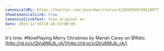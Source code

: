 ```yaml
---
canonicalURL: https://twitter.com/jmjordan/status/412650569749118977
ShowCanonicalLink: true
CanonicalLinkText: View original on
date: 2013-12-16T18:28:57+00:00
---
```

It's time. #NowPlaying Merry Christmas by Mariah Carey on @Rdio: [http://rd.io/x/QVu6MiJb_rA/](http://rd.io/x/QVu6MiJb_rA/)